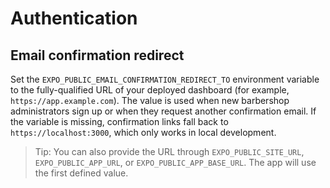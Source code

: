 # Authentication

## Email confirmation redirect

Set the `EXPO_PUBLIC_EMAIL_CONFIRMATION_REDIRECT_TO` environment variable to the fully-qualified URL of your deployed dashboard (for example, `https://app.example.com`). The value is used when new barbershop administrators sign up or when they request another confirmation email. If the variable is missing, confirmation links fall back to `https://localhost:3000`, which only works in local development.

> Tip: You can also provide the URL through `EXPO_PUBLIC_SITE_URL`, `EXPO_PUBLIC_APP_URL`, or `EXPO_PUBLIC_APP_BASE_URL`. The app will use the first defined value.
